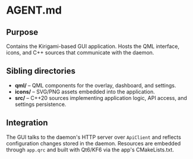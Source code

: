 # AGENT.md

## Purpose
Contains the Kirigami-based GUI application. Hosts the QML interface, icons, and C++ sources that communicate with the daemon.

## Sibling directories
- **qml/** – QML components for the overlay, dashboard, and settings.
- **icons/** – SVG/PNG assets embedded into the application.
- **src/** – C++20 sources implementing application logic, API access, and settings persistence.

## Integration
The GUI talks to the daemon's HTTP server over `ApiClient` and reflects configuration changes stored in the daemon. Resources are embedded through `app.qrc` and built with Qt6/KF6 via the app's CMakeLists.txt.
